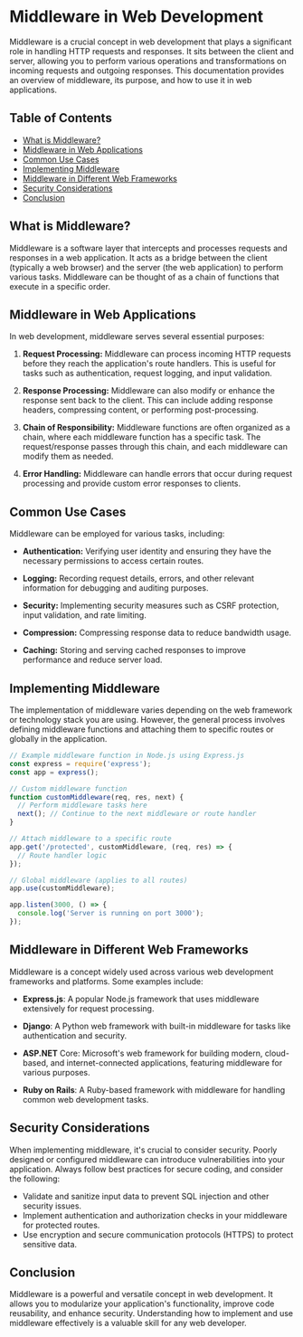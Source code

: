 # Middleware in Web Development

Middleware is a crucial concept in web development that plays a significant role in handling HTTP requests and responses. It sits between the client and server, allowing you to perform various operations and transformations on incoming requests and outgoing responses. This documentation provides an overview of middleware, its purpose, and how to use it in web applications.

## Table of Contents
- [What is Middleware?](#what-is-middleware)
- [Middleware in Web Applications](#middleware-in-web-applications)
- [Common Use Cases](#common-use-cases)
- [Implementing Middleware](#implementing-middleware)
- [Middleware in Different Web Frameworks](#middleware-in-different-web-frameworks)
- [Security Considerations](#security-considerations)
- [Conclusion](#conclusion)

## What is Middleware?

Middleware is a software layer that intercepts and processes requests and responses in a web application. It acts as a bridge between the client (typically a web browser) and the server (the web application) to perform various tasks. Middleware can be thought of as a chain of functions that execute in a specific order.

## Middleware in Web Applications

In web development, middleware serves several essential purposes:

1. **Request Processing:** Middleware can process incoming HTTP requests before they reach the application's route handlers. This is useful for tasks such as authentication, request logging, and input validation.

2. **Response Processing:** Middleware can also modify or enhance the response sent back to the client. This can include adding response headers, compressing content, or performing post-processing.

3. **Chain of Responsibility:** Middleware functions are often organized as a chain, where each middleware function has a specific task. The request/response passes through this chain, and each middleware can modify them as needed.

4. **Error Handling:** Middleware can handle errors that occur during request processing and provide custom error responses to clients.

## Common Use Cases

Middleware can be employed for various tasks, including:

- **Authentication:** Verifying user identity and ensuring they have the necessary permissions to access certain routes.

- **Logging:** Recording request details, errors, and other relevant information for debugging and auditing purposes.

- **Security:** Implementing security measures such as CSRF protection, input validation, and rate limiting.

- **Compression:** Compressing response data to reduce bandwidth usage.

- **Caching:** Storing and serving cached responses to improve performance and reduce server load.

## Implementing Middleware

The implementation of middleware varies depending on the web framework or technology stack you are using. However, the general process involves defining middleware functions and attaching them to specific routes or globally in the application.

```javascript
// Example middleware function in Node.js using Express.js
const express = require('express');
const app = express();

// Custom middleware function
function customMiddleware(req, res, next) {
  // Perform middleware tasks here
  next(); // Continue to the next middleware or route handler
}

// Attach middleware to a specific route
app.get('/protected', customMiddleware, (req, res) => {
  // Route handler logic
});

// Global middleware (applies to all routes)
app.use(customMiddleware);

app.listen(3000, () => {
  console.log('Server is running on port 3000');
});
```
## Middleware in Different Web Frameworks
Middleware is a concept widely used across various web development frameworks and platforms. Some examples include:


* **Express.js**: A popular Node.js framework that uses middleware extensively for request processing.

* **Django**: A Python web framework with built-in middleware for tasks like authentication and security.

* **ASP.NET** Core: Microsoft's web framework for building modern, cloud-based, and internet-connected applications, featuring middleware for various purposes.

* **Ruby on Rails**: A Ruby-based framework with middleware for handling common web development tasks.

## Security Considerations
When implementing middleware, it's crucial to consider security. Poorly designed or configured middleware can introduce vulnerabilities into your application. Always follow best practices for secure coding, and consider the following:

* Validate and sanitize input data to prevent SQL injection and other security issues.
* Implement authentication and authorization checks in your middleware for protected routes.
* Use encryption and secure communication protocols (HTTPS) to protect sensitive data.

## Conclusion
Middleware is a powerful and versatile concept in web development. It allows you to modularize your application's functionality, improve code reusability, and enhance security. Understanding how to implement and use middleware effectively is a valuable skill for any web developer.